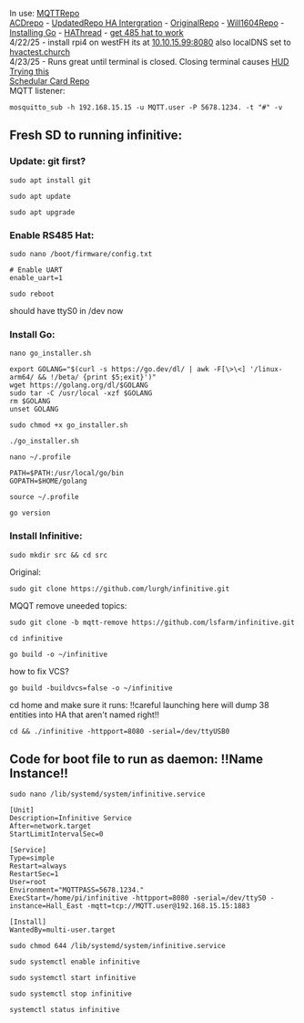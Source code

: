 In use:  [MQTTRepo](https://github.com/lurgh/infinitive) \
[ACDrepo](https://github.com/acd/infinitive) - [UpdatedRepo HA Intergration](https://github.com/gogades/hass-infinitive/tree/master) - [OriginalRepo](https://github.com/mww012/ha_customcomponents) - [Will1604Repo](https://github.com/Will1604/infinitive) - [Installing Go](https://www.e-tinkers.com/2019/06/better-way-to-install-golang-go-on-raspberry-pi/) - [HAThread](https://community.home-assistant.io/t/carrier-bryant-infinitive-integration/119578/22) - [get 485 hat to work](https://forum.openmarine.net/showthread.php?tid=4534) \
4/22/25 - install rpi4 on westFH its at [10.10.15.99:8080](10.10.15.99:8080) also localDNS set to [hvactest.church](hvactest.church:8080)  
4/23/25 - Runs great until terminal is closed. Closing terminal causes [HUD](https://forums.raspberrypi.com/viewtopic.php?t=34073)
[Trying this](https://www.dexterindustries.com/howto/run-a-program-on-your-raspberry-pi-at-startup/)   \
[Schedular Card Repo](https://github.com/nielsfaber/scheduler-card)  \
MQTT listener:
```
mosquitto_sub -h 192.168.15.15 -u MQTT.user -P 5678.1234. -t "#" -v
```
## Fresh SD to running infinitive:
### Update: git first?
```
sudo apt install git
```
``` 
sudo apt update
```
``` 
sudo apt upgrade
```
### Enable RS485 Hat:
```
sudo nano /boot/firmware/config.txt
```
```
# Enable UART
enable_uart=1
```
```
sudo reboot
```
should have ttyS0 in /dev now 
### Install Go:
```
nano go_installer.sh
```

```
export GOLANG="$(curl -s https://go.dev/dl/ | awk -F[\>\<] '/linux-arm64/ && !/beta/ {print $5;exit}')"
wget https://golang.org/dl/$GOLANG
sudo tar -C /usr/local -xzf $GOLANG
rm $GOLANG
unset GOLANG
```
```
sudo chmod +x go_installer.sh
```
```
./go_installer.sh
```
```
nano ~/.profile
```
```
PATH=$PATH:/usr/local/go/bin
GOPATH=$HOME/golang
```
```
source ~/.profile
```
```
go version
```
### Install Infinitive:
```
sudo mkdir src && cd src
```
Original:
```
sudo git clone https://github.com/lurgh/infinitive.git
```
MQQT remove uneeded topics:
```
sudo git clone -b mqtt-remove https://github.com/lsfarm/infinitive.git
```
```
cd infinitive
```
```
go build -o ~/infinitive
```
how to fix VCS?
```
go build -buildvcs=false -o ~/infinitive
```
cd home and make sure it runs: !!careful launching here will dump 38 entities into HA that aren't named right!!
```
cd && ./infinitive -httpport=8080 -serial=/dev/ttyUSB0
```
## Code for boot file to run as daemon:  !!Name Instance!!
```
sudo nano /lib/systemd/system/infinitive.service
```
```
[Unit]
Description=Infinitive Service
After=network.target
StartLimitIntervalSec=0

[Service]
Type=simple
Restart=always
RestartSec=1
User=root
Environment="MQTTPASS=5678.1234."
ExecStart=/home/pi/infinitive -httpport=8080 -serial=/dev/ttyS0 -instance=Hall_East -mqtt=tcp://MQTT.user@192.168.15.15:1883

[Install]
WantedBy=multi-user.target
```
```
sudo chmod 644 /lib/systemd/system/infinitive.service
```
```
sudo systemctl enable infinitive
```
```
sudo systemctl start infinitive
```
```
sudo systemctl stop infinitive
```
```
systemctl status infinitive
```
